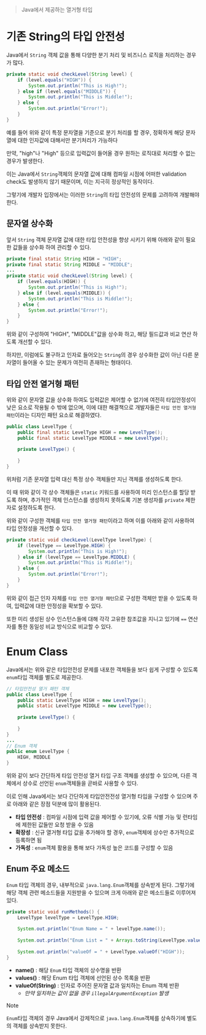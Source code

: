> Java에서 제공하는 열거형 타입

# 기존 String의 타입 안전성
Java에서 `String` 객체 값을 통해 다양한 분기 처리 및 비즈니스 로직을 처리하는 경우가 많다.

```java
private static void checkLevel(String level) {  
    if (level.equals("HIGH")) {  
        System.out.println("This is High!");  
    } else if (level.equals("MIDDLE")) {  
        System.out.println("This is Middle!");  
    } else {  
        System.out.println("Error!");  
    }  
}
```
예를 들어 위와 같이 특정 문자열을 기준으로 분기 처리를 할 경우, 정확하게 해당 문자열에 대한 인자값에 대해서만 분기처리가 가능하다

만약, "high"나 "High" 등으로 입력값이 들어올 경우 원하는 로직대로 처리할 수 없는 경우가 발생한다.

이는 Java에서 `String`객체의 문자열 값에 대해 컴파일 시점에 어떠한 validation check도 발생하지 않기 때문이며, 이는 지극히 정상적인 동작이다.

그렇기에 개발자 입장에서는 이러한 `String`의 타입 안전성의 문제를 고려하여 개발해야 한다.
## 문자열 상수화
앞서 `String` 객체 문자열 값에 대한 타입 안전성을 향상 시키기 위해 아래와 같이 필요한 값들을 상수화 하여 관리할 수 있다.

```java
private final static String HIGH = "HIGH";  
private final static String MIDDLE = "MIDDLE";
...
private static void checkLevel(String level) {  
    if (level.equals(HIGH)) {  
        System.out.println("This is High!");  
    } else if (level.equals(MIDDLE)) {  
        System.out.println("This is Middle!");  
    } else {  
        System.out.println("Error!");  
    }  
}
```

위와 같이 구성하여 "HIGH", "MIDDLE"값을 상수화 하고, 해당 필드값과 비교 연산 하도록 개선할 수 있다.

하지만, 이럼에도 불구하고 인자로 들어오는 `String`의 경우 상수화한 값이 아닌 다른 문자열이 들어올 수 있는 문제가 여전히 존재하는 형태이다.

## 타입 안전 열거형 패턴
위와 같이 문자열 값을 상수화 하여도 입력값은 제어할 수 없기에 여전히 타입안정성이 낮은 요소로 작용될 수 밖에 없으며, 이에 대한 해결책으로 개발자들은 `타입 안전 열거형 패턴`이라는 디자인 패턴 요소로 해결하였다.

```java
public class LevelType {  
    public final static LevelType HIGH = new LevelType();  
    public final static LevelType MIDDLE = new LevelType();  
  
    private LevelType() {  
  
    }  
}
```

위처럼 기존 문자열 입력 대신 특정 상수 객체들만 지닌 객체를 생성하도록 한다.

이 때 위와 같이 각 상수 객체들은 `static` 키워드를 사용하여 미리 인스턴스를 할당 받도록 하며, 추가적인 객체 인스턴스를 생성하지 못하도록 기본 생성자를 `private` 제한자로 설정하도록 한다.

위와 같이 구성한 객체를 `타입 안전 열거형 패턴`이라고 하며 이를 아래와 같이 사용하여 타입 안정성을 개선할 수 있다.

```java
private static void checkLevel(LevelType levelType) {  
    if (levelType == LevelType.HIGH) {  
        System.out.println("This is High!");  
    } else if (levelType == LevelType.MIDDLE) {  
        System.out.println("This is Middle!");  
    } else {  
        System.out.println("Error!");  
    }  
}
```

위와 같이 접근 인자 자체를 `타입 안전 열거형 패턴`으로 구성한 객체만 받을 수 있도록 하여, 입력값에 대한 안정성을 확보할 수 있다.

또한 미리 생성된 상수 인스턴스들에 대해 각각 고유한 참조값을 지니고 있기에 `==` 연산자를 통한 동일성 비교 방식으로 비교할 수 있다.
# Enum Class
Java에서는 위와 같은 타입안전성 문제를 내포한 객체들을 보다 쉽게 구성할 수 있도록 `enum`타입 객체를 별도로 제공한다.
```java
// 타입안전성 열거 패턴 객체
public class LevelType {  
    public static LevelType HIGH = new LevelType();  
    public static LevelType MIDDLE = new LevelType();  
  
    private LevelType() {  
  
    }  
}
...
// Enum 객체
public enum LevelType {  
    HIGH, MIDDLE  
}
```

위와 같이 보다 간단하게 타입 안전성 열거 타입 구조 객체를 생성할 수 있으며, 다른 객체에서 상수로 선언된 `enum`객체들을 곧바로 사용할 수 있다.

이로 인해 Java에서는 보다 간단하게 타입안전전성 열거형 타입을 구성할 수 있으며 주로 아래와 같은 장점 덕분에 많이 활용된다.
- **타입 안전성** : 컴파일 시점에 입력 값을 제어할 수 있기에, 오류 식별 가능 및 런타임에 제한된 값들만 요청 받을 수 있음
- **확장성** : 신규 열거형 타입 값을 추가해야 할 경우, `enum`객체에 상수만 추가적으로 등록하면 됨
- **가독성** : `enum`객체 활용을 통해 보다 가독성 높은 코드를 구성할 수 있음

## Enum 주요 메소드
`Enum` 타입 객체의 경우, 내부적으로 `java.lang.Enum`객체를 상속받게 된다.
그렇기에 해당 객체 관련 메소드들을 지원받을 수 있으며 크게 아래와 같은 메소드들로 이루어져 있다.
```java
private static void runMethods() {  
    LevelType levelType = LevelType.HIGH;  
  
    System.out.println("Enum Name = " + levelType.name());  
  
    System.out.println("Enum List = " + Arrays.toString(LevelType.values()));  
  
    System.out.println("valueOf = " + LevelType.valueOf("HIGH"));  
}
```
- **name()** : 해당 `Enum` 타입 객체의 상수명을 반환
- **values()** : 해당 Enum 타입 객체에 선언된 상수 목록을 반환
- **valueOf(String)** : 인자로 주어진 문자열 값과 일치하는 Enum 객체 반환
	- *만약 일치하는 값이 없을 경우 `illegalArgumentException` 발생*

> [!NOTE]
> `Enum`타입 객체의 경우 Java에서 강제적으로 `java.lang.Enum`객체를 상속하기에 별도의 객체를 상속받지 못한다.